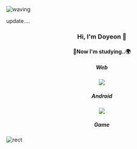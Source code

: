 ![waving](https://capsule-render.vercel.app/api?type=waving&height=200&text=Doyeon%20Lim&fontColor=FFFFFF&animation=twinkling&fontAlign=50&fontAlignY=40&color=0:BCE3FD,100:C091F6&section=header)

update....
<h3 align="center"><b>Hi, I'm Doyeon 🤗</b></h3>

<h4 align="center">🚀Now I'm studying..🌍</h4>

<h5 align="center">Web</h5>
<p align="center"><img src="https://img.shields.io/badge/-Python-3776AB?style=flat-square&logo=Python&logoColor=white"></p>


<h5 align="center">Android</h5>
<p align="center"><img src="https://img.shields.io/badge/-Kotlin-0095D5?style=flat-square&logo=Kotlin&logoColor=white"></p>

<h5 align="center">Game</h5>


![rect](https://capsule-render.vercel.app/api?type=rect&color=0:C091F6,100:BCE3FD&text=%20%20&fontAlign=30&fontSize=30&descAlign=60&descAlignY=50&section=footer)
